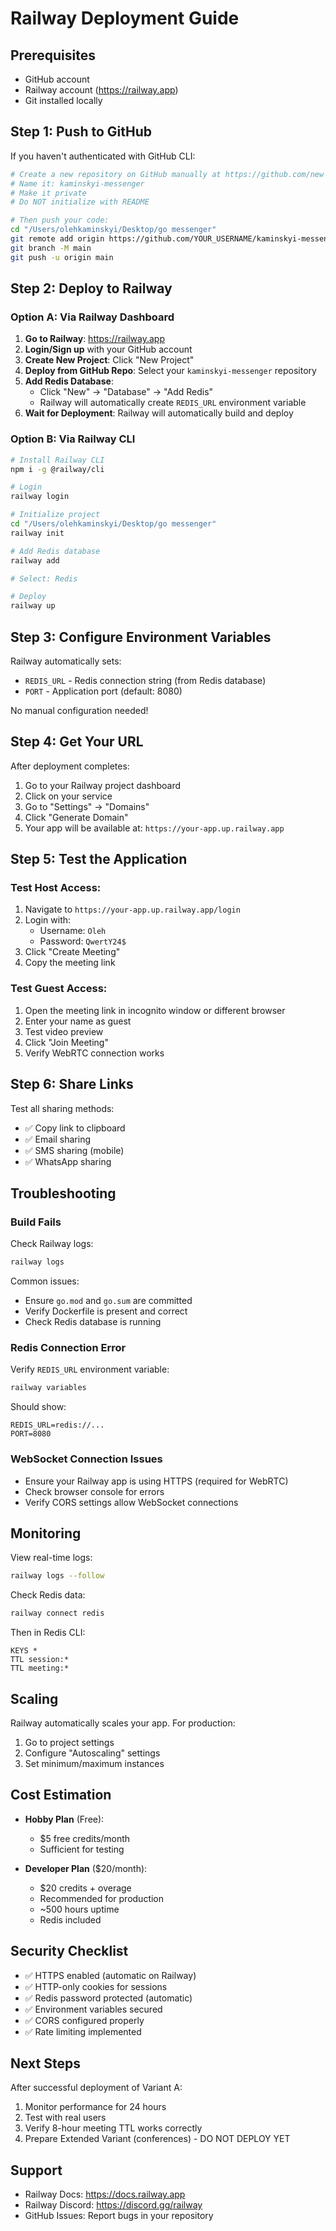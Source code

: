 # Railway Deployment Guide

## Prerequisites

- GitHub account
- Railway account (https://railway.app)
- Git installed locally

## Step 1: Push to GitHub

If you haven't authenticated with GitHub CLI:

```bash
# Create a new repository on GitHub manually at https://github.com/new
# Name it: kaminskyi-messenger
# Make it private
# Do NOT initialize with README

# Then push your code:
cd "/Users/olehkaminskyi/Desktop/go messenger"
git remote add origin https://github.com/YOUR_USERNAME/kaminskyi-messenger.git
git branch -M main
git push -u origin main
```

## Step 2: Deploy to Railway

### Option A: Via Railway Dashboard

1. **Go to Railway**: https://railway.app
2. **Login/Sign up** with your GitHub account
3. **Create New Project**: Click "New Project"
4. **Deploy from GitHub Repo**: Select your `kaminskyi-messenger` repository
5. **Add Redis Database**:
   - Click "New" → "Database" → "Add Redis"
   - Railway will automatically create `REDIS_URL` environment variable
6. **Wait for Deployment**: Railway will automatically build and deploy

### Option B: Via Railway CLI

```bash
# Install Railway CLI
npm i -g @railway/cli

# Login
railway login

# Initialize project
cd "/Users/olehkaminskyi/Desktop/go messenger"
railway init

# Add Redis database
railway add

# Select: Redis

# Deploy
railway up
```

## Step 3: Configure Environment Variables

Railway automatically sets:
- `REDIS_URL` - Redis connection string (from Redis database)
- `PORT` - Application port (default: 8080)

No manual configuration needed!

## Step 4: Get Your URL

After deployment completes:

1. Go to your Railway project dashboard
2. Click on your service
3. Go to "Settings" → "Domains"
4. Click "Generate Domain"
5. Your app will be available at: `https://your-app.up.railway.app`

## Step 5: Test the Application

### Test Host Access:
1. Navigate to `https://your-app.up.railway.app/login`
2. Login with:
   - Username: `Oleh`
   - Password: `QwertY24$`
3. Click "Create Meeting"
4. Copy the meeting link

### Test Guest Access:
1. Open the meeting link in incognito window or different browser
2. Enter your name as guest
3. Test video preview
4. Click "Join Meeting"
5. Verify WebRTC connection works

## Step 6: Share Links

Test all sharing methods:
- ✅ Copy link to clipboard
- ✅ Email sharing
- ✅ SMS sharing (mobile)
- ✅ WhatsApp sharing

## Troubleshooting

### Build Fails

Check Railway logs:
```bash
railway logs
```

Common issues:
- Ensure `go.mod` and `go.sum` are committed
- Verify Dockerfile is present and correct
- Check Redis database is running

### Redis Connection Error

Verify `REDIS_URL` environment variable:
```bash
railway variables
```

Should show:
```
REDIS_URL=redis://...
PORT=8080
```

### WebSocket Connection Issues

- Ensure your Railway app is using HTTPS (required for WebRTC)
- Check browser console for errors
- Verify CORS settings allow WebSocket connections

## Monitoring

View real-time logs:
```bash
railway logs --follow
```

Check Redis data:
```bash
railway connect redis
```

Then in Redis CLI:
```
KEYS *
TTL session:*
TTL meeting:*
```

## Scaling

Railway automatically scales your app. For production:
1. Go to project settings
2. Configure "Autoscaling" settings
3. Set minimum/maximum instances

## Cost Estimation

- **Hobby Plan** (Free):
  - $5 free credits/month
  - Sufficient for testing

- **Developer Plan** ($20/month):
  - $20 credits + overage
  - Recommended for production
  - ~500 hours uptime
  - Redis included

## Security Checklist

- ✅ HTTPS enabled (automatic on Railway)
- ✅ HTTP-only cookies for sessions
- ✅ Redis password protected (automatic)
- ✅ Environment variables secured
- ✅ CORS configured properly
- ✅ Rate limiting implemented

## Next Steps

After successful deployment of Variant A:
1. Monitor performance for 24 hours
2. Test with real users
3. Verify 8-hour meeting TTL works correctly
4. Prepare Extended Variant (conferences) - DO NOT DEPLOY YET

## Support

- Railway Docs: https://docs.railway.app
- Railway Discord: https://discord.gg/railway
- GitHub Issues: Report bugs in your repository
